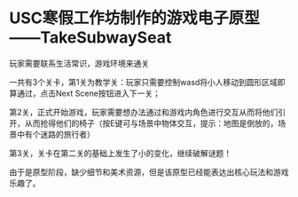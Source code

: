 # USC寒假工作坊制作的游戏电子原型——TakeSubwaySeat


玩家需要联系生活常识，游戏环境来通关


一共有3个关卡，第1关为教学关：玩家只需要控制wasd将小人移动到圆形区域即算通过，点击Next Scene按钮进入下一关；


第2关，正式开始游戏，玩家需要想办法通过和游戏内角色进行交互从而将他们引开，从而抢得他们的椅子（按E键可与场景中物体交互，提示：地图是倒放的，场景中有个迷路的旅行者）


第3关，关卡在第二关的基础上发生了小的变化，继续破解谜题！


由于是原型阶段，缺少细节和美术资源，但是该原型已经能表达出核心玩法和游戏乐趣了。
